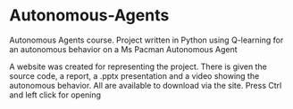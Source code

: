# Autonomous-Agents
Autonomous Agents course. Project written in Python using Q-learning for an autonomous behavior on a Ms Pacman Autonomous Agent

A website was created for representing the project. There is given the source code, a report, a .pptx presentation and a video showing the autonomous behavior.
All are available to download via the site. Press Ctrl and left click for opening
